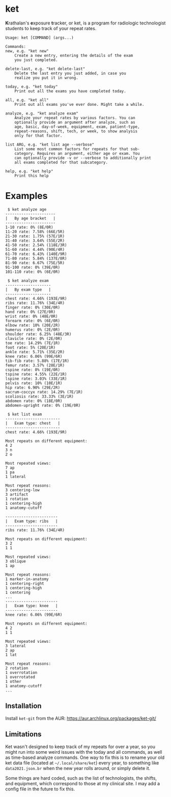 # ket

**K**rathalan's **e**xposure **t**racker, or ket, is a program for radiologic technologist students to keep track of your repeat rates.

```
Usage: ket [COMMAND] (args...)

Commands:
new, e.g. "ket new"
    Create a new entry, entering the details of the exam
    you just completed.

delete-last, e.g. "ket delete-last"
    Delete the last entry you just added, in case you
    realize you put it in wrong.

today, e.g. "ket today"
    Print out all the exams you have completed today.

all, e.g. "ket all"
    Print out all exams you've ever done. Might take a while.

analyze, e.g. "ket analyze exam"
    Analyze your repeat rates by various factors. You can
    optionally provide an argument after analyze, such as
    age, basic, day-of-week, equipment, exam, patient-type,
    repeat-reasons, shift, tech, or week, to show analysis
    only for that factor.

list ARG, e.g. "ket list age --verbose"
    List some most common factors for repeats for that sub-
    category. Requires an argument, either age or exam. You
    can optionally provide -v or --verbose to additionally print
    all exams completed for that subcategory.

help, e.g. "ket help"
    Print this help
```

# Examples

```
 $ ket analyze age
----------------------
|   By age bracket   |
----------------------
1-10 rate: 0% (8E/0R)
11-20 rate: 7.58% (66E/5R)
21-30 rate: 1.75% (57E/1R)
31-40 rate: 3.64% (55E/2R)
41-50 rate: 2.54% (118E/3R)
51-60 rate: 4.44% (90E/4R)
61-70 rate: 6.43% (140E/9R)
71-80 rate: 5.84% (137E/8R)
81-90 rate: 6.67% (75E/5R)
91-100 rate: 0% (39E/0R)
101-110 rate: 0% (6E/0R)

 $ ket analyze exam
--------------------
|   By exam type   |
--------------------
chest rate: 4.66% (193E/9R)
ribs rate: 11.76% (34E/4R)
finger rate: 0% (30E/0R)
hand rate: 0% (27E/0R)
wrist rate: 0% (48E/0R)
forearm rate: 0% (6E/0R)
elbow rate: 10% (20E/2R)
humerus rate: 0% (2E/0R)
shoulder rate: 6.25% (48E/3R)
clavicle rate: 0% (2E/0R)
toe rate: 14.29% (7E/1R)
foot rate: 5% (20E/1R)
ankle rate: 5.71% (35E/2R)
knee rate: 6.06% (99E/6R)
tib-fib rate: 5.88% (17E/1R)
femur rate: 3.57% (28E/1R)
cspine rate: 0% (19E/0R)
tspine rate: 4.55% (22E/1R)
lspine rate: 3.03% (33E/1R)
pelvis rate: 10% (10E/1R)
hip rate: 6.90% (29E/2R)
sacrum-coccyx rate: 14.29% (7E/1R)
scoliosis rate: 33.33% (3E/1R)
abdomen rate: 0% (18E/0R)
abdomen-upright rate: 0% (19E/0R)

 $ ket list exam
------------------------
|   Exam type: chest   |
------------------------
chest rate: 4.66% (193E/9R)

Most repeats on different equipment:
4 2
3 n
2 o

Most repeated views:
7 ap
1 pa
1 lateral

Most repeat reasons:
3 centering-low
3 artifact
1 rotation
1 centering-high
1 anatomy-cutoff

-----------------------
|   Exam type: ribs   |
-----------------------
ribs rate: 11.76% (34E/4R)

Most repeats on different equipment:
3 2
1 1

Most repeated views:
3 oblique
1 ap

Most repeat reasons:
1 marker-in-anatomy
1 centering-right
1 centering-high
1 centering
...
-----------------------
|   Exam type: knee   |
-----------------------
knee rate: 6.06% (99E/6R)

Most repeats on different equipment:
4 2
1 1

Most repeated views:
3 lateral
2 ap
1 lat

Most repeat reasons:
2 rotation
1 overrotation
1 overrotated
1 other
1 anatomy-cutoff
...
```

## Installation
Install `ket-git` from the AUR: https://aur.archlinux.org/packages/ket-git/

## Limitations
Ket wasn't designed to keep track of my repeats for over a year, so you might run into some weird issues with the today and all commands, as well as time-based analyze commands. One way to fix this is to rename your old ket data file (located at `~/.local/share/ket`) every year, to something like `data2021.json.br` when the new year rolls around, or simply delete it.

Some things are hard coded, such as the list of technologists, the shifts, and equipment, which correspond to those at my clinical site. I may add a config file in the future to fix this.